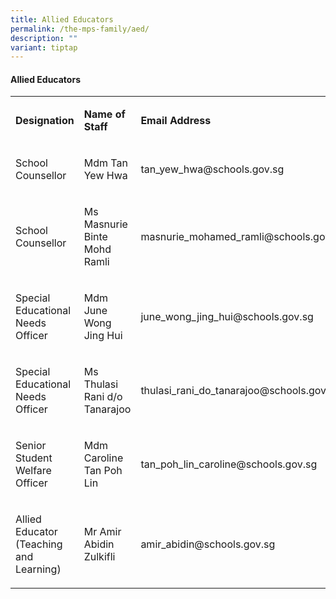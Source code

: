 ```yaml
---
title: Allied Educators
permalink: /the-mps-family/aed/
description: ""
variant: tiptap
---
```

<h4><strong>Allied Educators</strong></h4>
<table style="minWidth: 75px">
<colgroup>
<col>
<col>
<col>
</colgroup>
<tbody>
<tr>
<td rowspan="1" colspan="1">
<p><strong>Designation</strong>
</p>
</td>
<td rowspan="1" colspan="1">
<p><strong>Name of Staff</strong>
</p>
</td>
<td rowspan="1" colspan="1">
<p><strong>Email Address</strong>
</p>
</td>
</tr>
<tr>
<td rowspan="1" colspan="1">
<p>School Counsellor</p>
</td>
<td rowspan="1" colspan="1">
<p>Mdm Tan Yew Hwa</p>
</td>
<td rowspan="1" colspan="1">
<p>tan_yew_hwa@schools.gov.sg</p>
</td>
</tr>
<tr>
<td rowspan="1" colspan="1">
<p>School Counsellor</p>
</td>
<td rowspan="1" colspan="1">
<p>Ms Masnurie Binte Mohd Ramli</p>
</td>
<td rowspan="1" colspan="1">
<p>masnurie_mohamed_ramli@schools.gov.sg</p>
</td>
</tr>
<tr>
<td rowspan="1" colspan="1">
<p>Special Educational Needs Officer</p>
</td>
<td rowspan="1" colspan="1">
<p>Mdm June Wong Jing Hui</p>
</td>
<td rowspan="1" colspan="1">
<p>june_wong_jing_hui@schools.gov.sg</p>
</td>
</tr>
<tr>
<td rowspan="1" colspan="1">
<p>Special Educational Needs Officer</p>
</td>
<td rowspan="1" colspan="1">
<p>Ms Thulasi Rani d/o Tanarajoo</p>
</td>
<td rowspan="1" colspan="1">
<p>thulasi_rani_do_tanarajoo@schools.gov.sg</p>
</td>
</tr>
<tr>
<td rowspan="1" colspan="1">
<p>Senior Student Welfare Officer</p>
</td>
<td rowspan="1" colspan="1">
<p>Mdm Caroline Tan Poh Lin</p>
</td>
<td rowspan="1" colspan="1">
<p>tan_poh_lin_caroline@schools.gov.sg</p>
</td>
</tr>
<tr>
<td rowspan="1" colspan="1">
<p>Allied Educator (Teaching and Learning)</p>
</td>
<td rowspan="1" colspan="1">
<p>Mr Amir Abidin Zulkifli</p>
</td>
<td rowspan="1" colspan="1">
<p>amir_abidin@schools.gov.sg</p>
</td>
</tr>
</tbody>
</table>
<p></p>